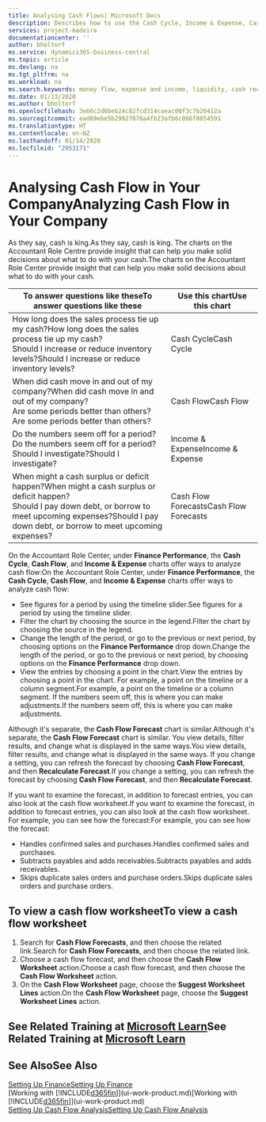 ```yaml
---
title: Analysing Cash Flows| Microsoft Docs
description: Describes how to use the Cash Cycle, Income & Expense, Cash Flow, and Cash Flow Forecast charts to analyze the past and future flow of money in and out of your company.
services: project-madeira
documentationcenter: ''
author: bholtorf
ms.service: dynamics365-business-central
ms.topic: article
ms.devlang: na
ms.tgt_pltfrm: na
ms.workload: na
ms.search.keywords: money flow, expense and income, liquidity, cash receipts minus cash payments, Cartera
ms.date: 01/13/2020
ms.author: bholtorf
ms.openlocfilehash: 3e66c2d6beb24c82fcd314caeac00f3c7b20412a
ms.sourcegitcommit: ead69ebe5b29927876a4fb23afb6c066f8854591
ms.translationtype: HT
ms.contentlocale: en-NZ
ms.lasthandoff: 01/14/2020
ms.locfileid: "2953171"
---
```

# <a name="analyzing-cash-flow-in-your-company"></a><span data-ttu-id="a9c41-103">Analysing Cash Flow in Your Company</span><span class="sxs-lookup"><span data-stu-id="a9c41-103">Analyzing Cash Flow in Your Company</span></span>
<span data-ttu-id="a9c41-104">As they say, cash is king.</span><span class="sxs-lookup"><span data-stu-id="a9c41-104">As they say, cash is king.</span></span> <span data-ttu-id="a9c41-105">The charts on the Accountant Role Centre provide insight that can help you make solid decisions about what to do with your cash.</span><span class="sxs-lookup"><span data-stu-id="a9c41-105">The charts on the Accountant Role Center provide insight that can help you make solid decisions about what to do with your cash.</span></span>  

| <span data-ttu-id="a9c41-106">To answer questions like these</span><span class="sxs-lookup"><span data-stu-id="a9c41-106">To answer questions like these</span></span> | <span data-ttu-id="a9c41-107">Use this chart</span><span class="sxs-lookup"><span data-stu-id="a9c41-107">Use this chart</span></span> |
| --- | --- |
| <span data-ttu-id="a9c41-108">How long does the sales process tie up my cash?</span><span class="sxs-lookup"><span data-stu-id="a9c41-108">How long does the sales process tie up my cash?</span></span></br> <span data-ttu-id="a9c41-109">Should I increase or reduce inventory levels?</span><span class="sxs-lookup"><span data-stu-id="a9c41-109">Should I increase or reduce inventory levels?</span></span> |<span data-ttu-id="a9c41-110">Cash Cycle</span><span class="sxs-lookup"><span data-stu-id="a9c41-110">Cash Cycle</span></span> |
| <span data-ttu-id="a9c41-111">When did cash move in and out of my company?</span><span class="sxs-lookup"><span data-stu-id="a9c41-111">When did cash move in and out of my company?</span></span></br> <span data-ttu-id="a9c41-112">Are some periods better than others?</span><span class="sxs-lookup"><span data-stu-id="a9c41-112">Are some periods better than others?</span></span> |<span data-ttu-id="a9c41-113">Cash Flow</span><span class="sxs-lookup"><span data-stu-id="a9c41-113">Cash Flow</span></span> |
| <span data-ttu-id="a9c41-114">Do the numbers seem off for a period?</span><span class="sxs-lookup"><span data-stu-id="a9c41-114">Do the numbers seem off for a period?</span></span></br> <span data-ttu-id="a9c41-115">Should I investigate?</span><span class="sxs-lookup"><span data-stu-id="a9c41-115">Should I investigate?</span></span> |<span data-ttu-id="a9c41-116">Income & Expense</span><span class="sxs-lookup"><span data-stu-id="a9c41-116">Income & Expense</span></span> |
| <span data-ttu-id="a9c41-117">When might a cash surplus or deficit happen?</span><span class="sxs-lookup"><span data-stu-id="a9c41-117">When might a cash surplus or deficit happen?</span></span></br> <span data-ttu-id="a9c41-118">Should I pay down debt, or borrow to meet upcoming expenses?</span><span class="sxs-lookup"><span data-stu-id="a9c41-118">Should I pay down debt, or borrow to meet upcoming expenses?</span></span> |<span data-ttu-id="a9c41-119">Cash Flow Forecasts</span><span class="sxs-lookup"><span data-stu-id="a9c41-119">Cash Flow Forecasts</span></span> |

<span data-ttu-id="a9c41-120">On the Accountant Role Center, under **Finance Performance**, the **Cash Cycle**, **Cash Flow**, and **Income & Expense** charts offer ways to analyze cash flow:</span><span class="sxs-lookup"><span data-stu-id="a9c41-120">On the Accountant Role Center, under **Finance Performance**, the **Cash Cycle**, **Cash Flow**, and **Income & Expense** charts offer ways to analyze cash flow:</span></span>  

* <span data-ttu-id="a9c41-121">See figures for a period by using the timeline slider.</span><span class="sxs-lookup"><span data-stu-id="a9c41-121">See figures for a period by using the timeline slider.</span></span>  
* <span data-ttu-id="a9c41-122">Filter the chart by choosing the source in the legend.</span><span class="sxs-lookup"><span data-stu-id="a9c41-122">Filter the chart by choosing the source in the legend.</span></span>  
* <span data-ttu-id="a9c41-123">Change the length of the period, or go to the previous or next period, by choosing options on the **Finance Performance** drop down.</span><span class="sxs-lookup"><span data-stu-id="a9c41-123">Change the length of the period, or go to the previous or next period, by choosing options on the **Finance Performance** drop down.</span></span>  
* <span data-ttu-id="a9c41-124">View the entries by choosing a point in the chart.</span><span class="sxs-lookup"><span data-stu-id="a9c41-124">View the entries by choosing a point in the chart.</span></span> <span data-ttu-id="a9c41-125">For example, a point on the timeline or a column segment.</span><span class="sxs-lookup"><span data-stu-id="a9c41-125">For example, a point on the timeline or a column segment.</span></span> <span data-ttu-id="a9c41-126">If the numbers seem off, this is where you can make adjustments.</span><span class="sxs-lookup"><span data-stu-id="a9c41-126">If the numbers seem off, this is where you can make adjustments.</span></span>  

<span data-ttu-id="a9c41-127">Although it's separate, the **Cash Flow Forecast** chart is similar.</span><span class="sxs-lookup"><span data-stu-id="a9c41-127">Although it's separate, the **Cash Flow Forecast** chart is similar.</span></span> <span data-ttu-id="a9c41-128">You view details, filter results, and change what is displayed in the same ways.</span><span class="sxs-lookup"><span data-stu-id="a9c41-128">You view details, filter results, and change what is displayed in the same ways.</span></span> <span data-ttu-id="a9c41-129">If you change a setting, you can refresh the forecast by choosing **Cash Flow Forecast**, and then **Recalculate Forecast**.</span><span class="sxs-lookup"><span data-stu-id="a9c41-129">If you change a setting, you can refresh the forecast by choosing **Cash Flow Forecast**, and then **Recalculate Forecast**.</span></span>

<span data-ttu-id="a9c41-130">If you want to examine the forecast, in addition to forecast entries, you can also look at the cash flow worksheet.</span><span class="sxs-lookup"><span data-stu-id="a9c41-130">If you want to examine the forecast, in addition to forecast entries, you can also look at the cash flow worksheet.</span></span> <span data-ttu-id="a9c41-131">For example, you can see how the forecast:</span><span class="sxs-lookup"><span data-stu-id="a9c41-131">For example, you can see how the forecast:</span></span>

* <span data-ttu-id="a9c41-132">Handles confirmed sales and purchases.</span><span class="sxs-lookup"><span data-stu-id="a9c41-132">Handles confirmed sales and purchases.</span></span>  
* <span data-ttu-id="a9c41-133">Subtracts payables and adds receivables.</span><span class="sxs-lookup"><span data-stu-id="a9c41-133">Subtracts payables and adds receivables.</span></span>  
* <span data-ttu-id="a9c41-134">Skips duplicate sales orders and purchase orders.</span><span class="sxs-lookup"><span data-stu-id="a9c41-134">Skips duplicate sales orders and purchase orders.</span></span>  

## <a name="to-view-a-cash-flow-worksheet"></a><span data-ttu-id="a9c41-135">To view a cash flow worksheet</span><span class="sxs-lookup"><span data-stu-id="a9c41-135">To view a cash flow worksheet</span></span>
1. <span data-ttu-id="a9c41-136">Search for **Cash Flow Forecasts**, and then choose the related link.</span><span class="sxs-lookup"><span data-stu-id="a9c41-136">Search for **Cash Flow Forecasts**, and then choose the related link.</span></span>  
2. <span data-ttu-id="a9c41-137">Choose a cash flow forecast, and then choose the **Cash Flow Worksheet** action.</span><span class="sxs-lookup"><span data-stu-id="a9c41-137">Choose a cash flow forecast, and then choose the **Cash Flow Worksheet** action.</span></span>  
3. <span data-ttu-id="a9c41-138">On the **Cash Flow Worksheet** page, choose the **Suggest Worksheet Lines** action.</span><span class="sxs-lookup"><span data-stu-id="a9c41-138">On the **Cash Flow Worksheet** page, choose the **Suggest Worksheet Lines** action.</span></span>  

## <a name="see-related-training-at-microsoft-learnlearnmodulesforecast-cash-flow-dynamics-365-business-centralindex"></a><span data-ttu-id="a9c41-139">See Related Training at [Microsoft Learn](/learn/modules/forecast-cash-flow-dynamics-365-business-central/index)</span><span class="sxs-lookup"><span data-stu-id="a9c41-139">See Related Training at [Microsoft Learn](/learn/modules/forecast-cash-flow-dynamics-365-business-central/index)</span></span>

## <a name="see-also"></a><span data-ttu-id="a9c41-140">See Also</span><span class="sxs-lookup"><span data-stu-id="a9c41-140">See Also</span></span>
[<span data-ttu-id="a9c41-141">Setting Up Finance</span><span class="sxs-lookup"><span data-stu-id="a9c41-141">Setting Up Finance</span></span>](finance-setup-finance.md)  
<span data-ttu-id="a9c41-142">[Working with [!INCLUDE[d365fin](includes/d365fin_md.md)]](ui-work-product.md)</span><span class="sxs-lookup"><span data-stu-id="a9c41-142">[Working with [!INCLUDE[d365fin](includes/d365fin_md.md)]](ui-work-product.md)</span></span>  
[<span data-ttu-id="a9c41-143">Setting Up Cash Flow Analysis</span><span class="sxs-lookup"><span data-stu-id="a9c41-143">Setting Up Cash Flow Analysis</span></span>](finance-setup-cash-flow-analyses.md)  

